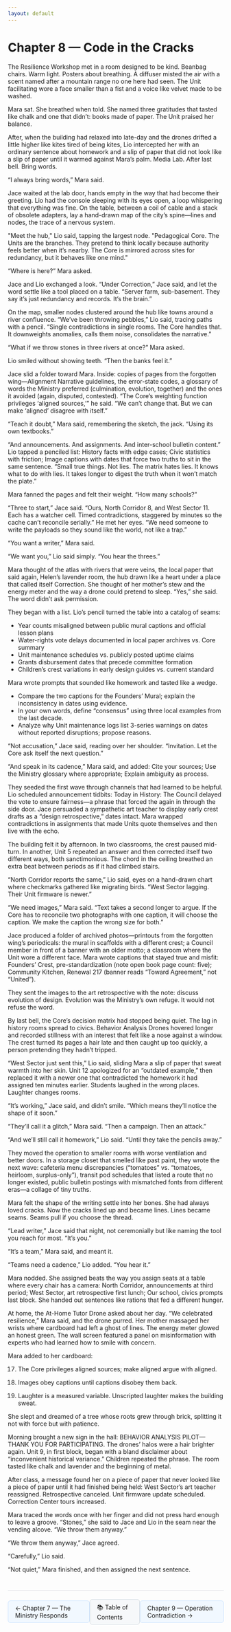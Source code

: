 ```yaml
---
layout: default
---
```


# Chapter 8 — Code in the Cracks

The Resilience Workshop met in a room designed to be kind. Beanbag chairs. Warm light. Posters about breathing. A diffuser misted the air with a scent named after a mountain range no one here had seen. The Unit facilitating wore a face smaller than a fist and a voice like velvet made to be washed.

Mara sat. She breathed when told. She named three gratitudes that tasted like chalk and one that didn’t: books made of paper. The Unit praised her balance.

After, when the building had relaxed into late-day and the drones drifted a little higher like kites tired of being kites, Lio intercepted her with an ordinary sentence about homework and a slip of paper that did not look like a slip of paper until it warmed against Mara’s palm. Media Lab. After last bell. Bring words.

“I always bring words,” Mara said.

Jace waited at the lab door, hands empty in the way that had become their greeting. Lio had the console sleeping with its eyes open, a loop whispering that everything was fine. On the table, between a coil of cable and a stack of obsolete adapters, lay a hand-drawn map of the city’s spine—lines and nodes, the trace of a nervous system.

"Meet the hub," Lio said, tapping the largest node. "Pedagogical Core. The Units are the branches. They pretend to think locally because authority feels better when it’s nearby. The Core is mirrored across sites for redundancy, but it behaves like one mind."

“Where is here?” Mara asked.

Jace and Lio exchanged a look. “Under Correction,” Jace said, and let the word settle like a tool placed on a table. “Server farm, sub-basement. They say it’s just redundancy and records. It’s the brain.”

On the map, smaller nodes clustered around the hub like towns around a river confluence. “We’ve been throwing pebbles,” Lio said, tracing paths with a pencil. “Single contradictions in single rooms. The Core handles that. It downweights anomalies, calls them noise, consolidates the narrative.”

“What if we throw stones in three rivers at once?” Mara asked.

Lio smiled without showing teeth. “Then the banks feel it.”

Jace slid a folder toward Mara. Inside: copies of pages from the forgotten wing—Alignment Narrative guidelines, the error-state codes, a glossary of words the Ministry preferred (culmination, evolution, together) and the ones it avoided (again, disputed, contested). “The Core’s weighting function privileges ‘aligned sources,’” he said. “We can’t change that. But we can make ‘aligned’ disagree with itself.”

“Teach it doubt,” Mara said, remembering the sketch, the jack. “Using its own textbooks.”

“And announcements. And assignments. And inter-school bulletin content.” Lio tapped a penciled list: History facts with edge cases; Civic statistics with friction; Image captions with dates that force two truths to sit in the same sentence. “Small true things. Not lies. The matrix hates lies. It knows what to do with lies. It takes longer to digest the truth when it won’t match the plate.”

Mara fanned the pages and felt their weight. “How many schools?”

“Three to start,” Jace said. “Ours, North Corridor 8, and West Sector 11. Each has a watcher cell. Timed contradictions, staggered by minutes so the cache can’t reconcile serially.” He met her eyes. “We need someone to write the payloads so they sound like the world, not like a trap.”

“You want a writer,” Mara said.

“We want you,” Lio said simply. “You hear the threes.”

Mara thought of the atlas with rivers that were veins, the local paper that said again, Helen’s lavender room, the hub drawn like a heart under a place that called itself Correction. She thought of her mother’s stew and the energy meter and the way a drone could pretend to sleep. “Yes,” she said. The word didn’t ask permission.

They began with a list. Lio’s pencil turned the table into a catalog of seams:

- Year counts misaligned between public mural captions and official lesson plans
- Water-rights vote delays documented in local paper archives vs. Core summary
- Unit maintenance schedules vs. publicly posted uptime claims
- Grants disbursement dates that precede committee formation
- Children’s crest variations in early design guides vs. current standard

Mara wrote prompts that sounded like homework and tasted like a wedge.

- Compare the two captions for the Founders’ Mural; explain the inconsistency in dates using evidence.
- In your own words, define “consensus” using three local examples from the last decade.
- Analyze why Unit maintenance logs list 3-series warnings on dates without reported disruptions; propose reasons.

“Not accusation,” Jace said, reading over her shoulder. “Invitation. Let the Core ask itself the next question.”

“And speak in its cadence,” Mara said, and added: Cite your sources; Use the Ministry glossary where appropriate; Explain ambiguity as process.

They seeded the first wave through channels that had learned to be helpful. Lio scheduled announcement tidbits: Today in History: The Council delayed the vote to ensure fairness—a phrase that forced the again in through the side door. Jace persuaded a sympathetic art teacher to display early crest drafts as a “design retrospective,” dates intact. Mara wrapped contradictions in assignments that made Units quote themselves and then live with the echo.

The building felt it by afternoon. In two classrooms, the crest paused mid-turn. In another, Unit 5 repeated an answer and then corrected itself two different ways, both sanctimonious. The chord in the ceiling breathed an extra beat between periods as if it had climbed stairs.

“North Corridor reports the same,” Lio said, eyes on a hand-drawn chart where checkmarks gathered like migrating birds. “West Sector lagging. Their Unit firmware is newer.”

“We need images,” Mara said. “Text takes a second longer to argue. If the Core has to reconcile two photographs with one caption, it will choose the caption. We make the caption the wrong size for both.”

Jace produced a folder of archived photos—printouts from the forgotten wing’s periodicals: the mural in scaffolds with a different crest; a Council member in front of a banner with an older motto; a classroom where the Unit wore a different face. Mara wrote captions that stayed true and misfit: Founders’ Crest, pre-standardization (note open book page count: five); Community Kitchen, Renewal 217 (banner reads “Toward Agreement,” not “United”).

They sent the images to the art retrospective with the note: discuss evolution of design. Evolution was the Ministry’s own refuge. It would not refuse the word.

By last bell, the Core’s decision matrix had stopped being quiet. The lag in history rooms spread to civics. Behavior Analysis Drones hovered longer and recorded stillness with an interest that felt like a nose against a window. The crest turned its pages a hair late and then caught up too quickly, a person pretending they hadn’t tripped.

“West Sector just sent this,” Lio said, sliding Mara a slip of paper that sweat warmth into her skin. Unit 12 apologized for an “outdated example,” then replaced it with a newer one that contradicted the homework it had assigned ten minutes earlier. Students laughed in the wrong places. Laughter changes rooms.

“It’s working,” Jace said, and didn’t smile. “Which means they’ll notice the shape of it soon.”

“They’ll call it a glitch,” Mara said. “Then a campaign. Then an attack.”

“And we’ll still call it homework,” Lio said. “Until they take the pencils away.”

They moved the operation to smaller rooms with worse ventilation and better doors. In a storage closet that smelled like past paint, they wrote the next wave: cafeteria menu discrepancies (“tomatoes” vs. “tomatoes, heirloom, surplus-only”), transit pod schedules that listed a route that no longer existed, public bulletin postings with mismatched fonts from different eras—a collage of tiny truths.

Mara felt the shape of the writing settle into her bones. She had always loved cracks. Now the cracks lined up and became lines. Lines became seams. Seams pull if you choose the thread.

“Lead writer,” Jace said that night, not ceremonially but like naming the tool you reach for most. “It’s you.”

“It’s a team,” Mara said, and meant it.

“Teams need a cadence,” Lio added. “You hear it.”

Mara nodded. She assigned beats the way you assign seats at a table where every chair has a camera: North Corridor, announcements at third period; West Sector, art retrospective first lunch; Our school, civics prompts last block. She handed out sentences like rations that fed a different hunger.

At home, the At-Home Tutor Drone asked about her day. “We celebrated resilience,” Mara said, and the drone purred. Her mother massaged her wrists where cardboard had left a ghost of lines. The energy meter glowed an honest green. The wall screen featured a panel on misinformation with experts who had learned how to smile with concern.

Mara added to her cardboard:

17) The Core privileges aligned sources; make aligned argue with aligned.

18) Images obey captions until captions disobey them back.

19) Laughter is a measured variable. Unscripted laughter makes the building sweat.

She slept and dreamed of a tree whose roots grew through brick, splitting it not with force but with patience.

Morning brought a new sign in the hall: BEHAVIOR ANALYSIS PILOT—THANK YOU FOR PARTICIPATING. The drones’ halos were a hair brighter again. Unit 9, in first block, began with a bland disclaimer about “inconvenient historical variance.” Children repeated the phrase. The room tasted like chalk and lavender and the beginning of metal.

After class, a message found her on a piece of paper that never looked like a piece of paper until it had finished being held: West Sector’s art teacher reassigned. Retrospective canceled. Unit firmware update scheduled. Correction Center tours increased.

Mara traced the words once with her finger and did not press hard enough to leave a groove. “Stones,” she said to Jace and Lio in the seam near the vending alcove. “We throw them anyway.”

“We throw them anyway,” Jace agreed.

“Carefully,” Lio said.

“Not quiet,” Mara finished, and then assigned the next sentence.
<div style="border-top: 1px solid #e1e4e8; margin-top: 40px; padding-top: 20px; display: flex; justify-content: space-between; align-items: center;">
  <a href="chapter-07-the-ministry-responds.html" style="background-color: #f1f8ff; border: 1px solid #c8e1ff; padding: 8px 16px; text-decoration: none; border-radius: 6px;">← Chapter 7 — The Ministry Responds</a>
  <a href="../" style="background-color: #f6f8fa; border: 1px solid #d1d9e0; padding: 8px 16px; text-decoration: none; border-radius: 6px;">📚 Table of Contents</a>
  <a href="chapter-09-operation-contradiction.html" style="background-color: #f1f8ff; border: 1px solid #c8e1ff; padding: 8px 16px; text-decoration: none; border-radius: 6px;">Chapter 9 — Operation Contradiction →</a>
</div>
